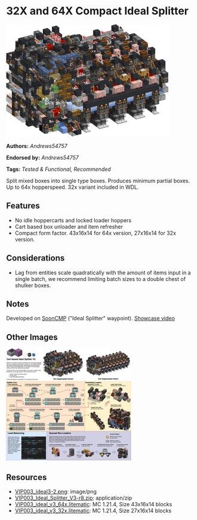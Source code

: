 # 32X and 64X Compact Ideal Splitter
<img alt="sdsimage.png" src="images/sdsimage.png?raw=1" height="300px">

**Authors:** *Andrews54757*

**Endorsed by:** *Andrews54757*

**Tags:** *Tested & Functional, Recommended*

Split mixed boxes into single type boxes. Produces minimum partial boxes. Up to 64x hopperspeed. 32x variant included in WDL.

## Features
- No idle hoppercarts and locked loader hoppers
- Cart based box unloader and item refresher
- Compact form factor. 43x16x14 for 64x version, 27x16x14 for 32x version.

## Considerations
- Lag from entities scale quadratically with the amount of items input in a single batch, we recommend limiting batch sizes to a double chest of shulker boxes.

## Notes
Developed on [SoonCMP](https://soontech.org) ("Ideal Splitter" waypoint). [Showcase video](https://www.youtube.com/watch?v=PW318UfnCfU)

## Other Images
<img src="images/ideal3-2.png?raw=1" height="300px">

## Resources
- [VIP003_ideal3-2.png](attachments/VIP003_ideal3-2.png): image/png
- [VIP003_Ideal_Splitter_V3-r8.zip](attachments/VIP003_Ideal_Splitter_V3-r8.zip): application/zip
- [VIP003_ideal_v3_64x.litematic](attachments/VIP003_ideal_v3_64x.litematic): MC 1.21.4, Size 43x16x14 blocks
- [VIP003_ideal_v3_32x.litematic](attachments/VIP003_ideal_v3_32x.litematic): MC 1.21.4, Size 27x16x14 blocks
